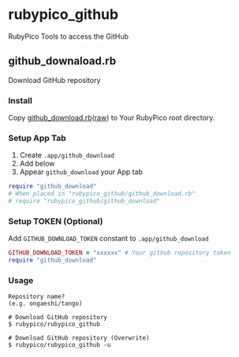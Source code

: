 # rubypico_github
RubyPico Tools to access the GitHub

## github_downaload.rb
Download GitHub repository

### Install
Copy [github_download.rb](https://github.com/rubypico/rubypico_github/blob/master/github_download.rb)([raw](https://raw.githubusercontent.com/rubypico/rubypico_github/master/github_download.rb)) to Your RubyPico root directory.

### Setup App Tab
1. Create `.app/github_download` 
2. Add below
3. Appear `github_download` your App tab 
```ruby
require "github_download"
# When placed in "rubypico_github/github_download.rb"
# require "rubypico_github/github_download"
```

### Setup TOKEN (Optional)
Add `GITHUB_DOWNLOAD_TOKEN` constant to `.app/github_download`

```ruby
GITHUB_DOWNLOAD_TOKEN = "xxxxxx" # Your github repository token
require "github_download"
```

### Usage
```
Repository name?
(e.g. ongaeshi/tango)

# Download GitHub repository
$ rubypico/rubypico_github

# Download GitHub repository (Overwrite)
$ rubypico/rubypico_github -u
```
